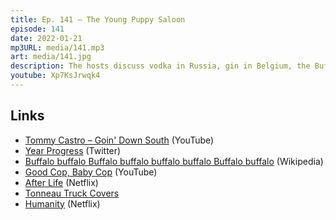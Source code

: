 ```yaml
---
title: Ep. 141 – The Young Puppy Saloon
episode: 141
date: 2022-01-21
mp3URL: media/141.mp3
art: media/141.jpg
description: The hosts discuss vodka in Russia, gin in Belgium, the Buffalo Bills game, 11/22/63, After Life on Netflix, Dennis' new truck cover, Ricky Gervais' Humanity, Block It Tape, and RIP Bob Saget.
youtube: Xp7KsJrwqk4
---
```


## Links

- [Tommy Castro – Goin' Down South](https://www.youtube.com/watch?v=oSEjCkDI8Y4) (YouTube)
- [Year Progress](https://twitter.com/year_progress) (Twitter)
- [Buffalo buffalo Buffalo buffalo buffalo buffalo Buffalo buffalo](https://en.wikipedia.org/wiki/Buffalo_buffalo_Buffalo_buffalo_buffalo_buffalo_Buffalo_buffalo) (Wikipedia)
- [Good Cop, Baby Cop](https://www.youtube.com/shorts/92TC-S5e0so) (YouTube)
- [After Life](https://www.netflix.com/title/80998491) (Netflix)
- [Tonneau Truck Covers](https://www.tonneaucovers.com)
- [Humanity](https://www.netflix.com/es-en/title/80189653) (Netflix)
